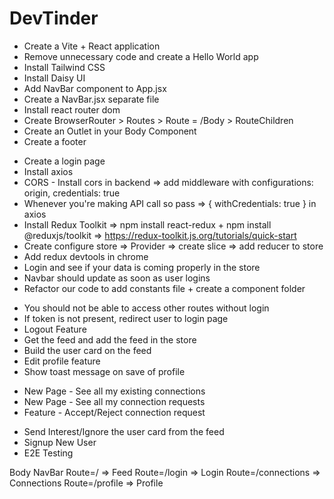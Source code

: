 # DevTinder

<!-- Episode 01 -->
- Create a Vite + React application
- Remove unnecessary code and create a Hello World app
- Install Tailwind CSS
- Install Daisy UI
- Add NavBar component to App.jsx
- Create a NavBar.jsx separate file
- Install react router dom
- Create BrowserRouter > Routes > Route = /Body > RouteChildren
- Create an Outlet in your Body Component
- Create a footer

<!-- Episode 02 -->
- Create a login page
- Install axios
- CORS - Install cors in backend => add middleware with configurations: origin, credentials: true
- Whenever you're making API call so pass => { withCredentials: true } in axios
- Install Redux Toolkit => npm install react-redux + npm install @reduxjs/toolkit => https://redux-toolkit.js.org/tutorials/quick-start
- Create configure store => Provider => create slice => add reducer to store
- Add redux devtools in chrome
- Login and see if your data is coming properly in the store
- Navbar should update as soon as user logins
- Refactor our code to add constants file + create a component folder

<!-- Episode 03 -->
- You should not be able to access other routes without login
- If token is not present, redirect user to login page
- Logout Feature
- Get the feed and add the feed in the store
- Build the user card on the feed
- Edit profile feature
- Show toast message on save of profile

<!-- Episode 04 -->
- New Page - See all my existing connections
- New Page - See all my connection requests
- Feature - Accept/Reject connection request

<!-- Episode 05 -->
- Send Interest/Ignore the user card from the feed
- Signup New User
- E2E Testing

<!-- Routes -->
Body
  NavBar
    Route=/  => Feed
    Route=/login => Login
    Route=/connections => Connections
    Route=/profile => Profile